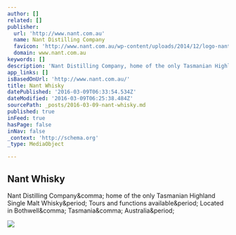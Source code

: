 ```yaml
---
author: []
related: []
publisher:
  url: 'http://www.nant.com.au'
  name: Nant Distilling Company
  favicon: 'http://www.nant.com.au/wp-content/uploads/2014/12/logo-nant.png'
  domain: www.nant.com.au
keywords: []
description: 'Nant Distilling Company, home of the only Tasmanian Highland Single Malt Whisky. Tours and functions available. Located in Bothwell, Tasmania, Australia.'
app_links: []
isBasedOnUrl: 'http://www.nant.com.au/'
title: Nant Whisky
datePublished: '2016-03-09T06:33:54.534Z'
dateModified: '2016-03-09T06:25:38.484Z'
sourcePath: _posts/2016-03-09-nant-whisky.md
published: true
inFeed: true
hasPage: false
inNav: false
_context: 'http://schema.org'
_type: MediaObject

---
```

<article style=""><h1>Nant Whisky</h1><p>Nant Distilling Company&amp;comma; home of the only Tasmanian Highland Single Malt Whisky&amp;period; Tours and functions available&amp;period; Located in Bothwell&amp;comma; Tasmania&amp;comma; Australia&amp;period;</p><img src="http://www.nant.com.au/wp-content/uploads/2014/11/whisky-slide-0121-1186x423.jpg" /></article>